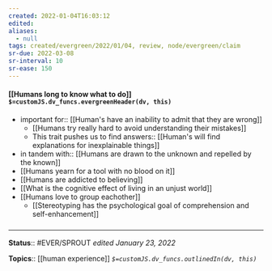 ```yaml
---
created: 2022-01-04T16:03:12 
edited: 
aliases:
  - null
tags: created/evergreen/2022/01/04, review, node/evergreen/claim
sr-due: 2022-03-08
sr-interval: 10
sr-ease: 150
---
```


#### [[Humans long to know what to do]] `$=customJS.dv_funcs.evergreenHeader(dv, this)`

- important for:: [[Human's have an inability to admit that they are wrong]]
	- [[Humans try really hard to avoid understanding their mistakes]]
	- This trait pushes us to find 
	answers:: [[Human's will find explanations for inexplainable things]]
- in tandem with:: [[Humans are drawn to the unknown and repelled by the known]]
- [[Humans yearn for a tool with no blood on it]]
- [[Humans are addicted to believing]]
- [[What is the cognitive effect of living in an unjust world]]
- [[Humans love to group eachother]]
	- [[Stereotyping has the psychological goal of comprehension and self-enhancement]]

### <hr class="footnote"/>

**Status**:: #EVER/SPROUT
*edited January 23, 2022*

**Topics**:: [[human experience]]
*`$=customJS.dv_funcs.outlinedIn(dv, this)`*
